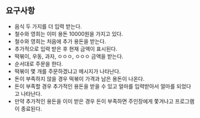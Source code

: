 ## 요구사항

- 음식 두 가지를 더 입력 받는다.
- 철수와 영희는 이미 용돈 10000원을 가지고 있다.
- 철수와 영희는 처음에 추가 용돈을 받는다.
- 추가적으로 입력 받은 후 현재 금액이 표시된다.
- 떡볶이, 우동, 과자, ㅇㅇㅇ, ㅇㅇㅇ 금액을 받는다.
- 순서대로 주문을 한다.
- 떡볶이 몇 개를 주문하겠냐고 메시지가 나타난다.
- 돈이 부족하지 않을 경우 떡볶이 가격과 남은 용돈이 나온다.
- 돈이 부족할 경우 추가적인 용돈을 받을 수 있고 얼마를 입력받아서 얼마를 되었다고 나타난다.
- 만약 추가적인 용돈을 이미 받은 경우 돈이 부족하면 주인장에게 쫓겨나고 프로그램이 종료된다.